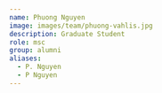 ```yaml
---
name: Phuong Nguyen
image: images/team/phuong-vahlis.jpg
description: Graduate Student
role: msc
group: alumni
aliases:
  - P. Nguyen
  - P Nguyen
---
```


